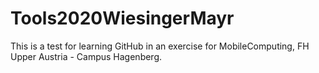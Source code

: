 # Tools2020WiesingerMayr

This is a test for learning GitHub in an exercise for MobileComputing, FH Upper Austria - Campus Hagenberg.
